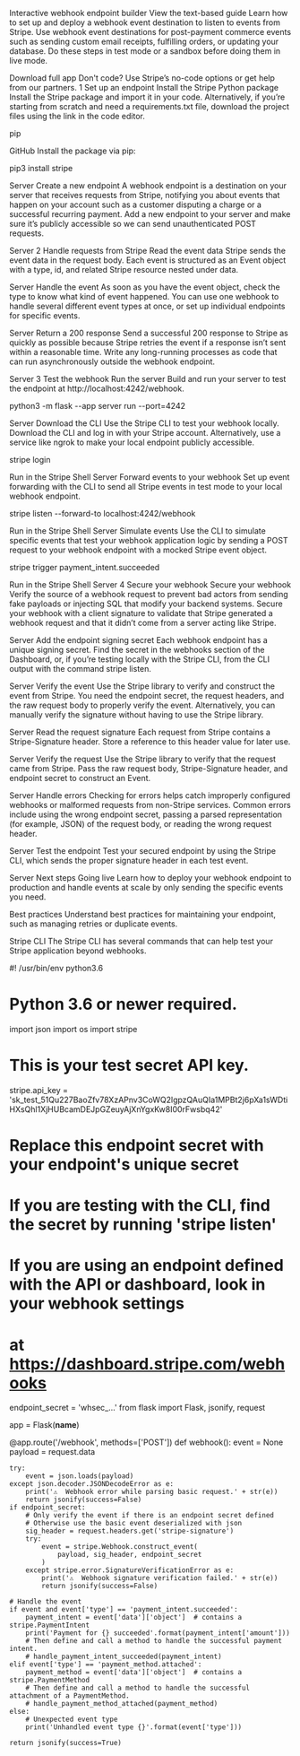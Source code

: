 Interactive webhook endpoint builder
View the text-based guide
Learn how to set up and deploy a webhook event destination to listen to events from Stripe. Use webhook event destinations for post-payment commerce events such as sending custom email receipts, fulfilling orders, or updating your database. Do these steps in test mode or a sandbox before doing them in live mode.


Download full app
Don't code? Use Stripe’s no-code options or get help from our partners.
1
Set up an endpoint
Install the Stripe Python package
Install the Stripe package and import it in your code. Alternatively, if you’re starting from scratch and need a requirements.txt file, download the project files using the link in the code editor.


pip

GitHub
Install the package via pip:

pip3 install stripe

Server
Create a new endpoint
A webhook endpoint is a destination on your server that receives requests from Stripe, notifying you about events that happen on your account such as a customer disputing a charge or a successful recurring payment. Add a new endpoint to your server and make sure it’s publicly accessible so we can send unauthenticated POST requests.

Server
2
Handle requests from Stripe
Read the event data
Stripe sends the event data in the request body. Each event is structured as an Event object with a type, id, and related Stripe resource nested under data.

Server
Handle the event
As soon as you have the event object, check the type to know what kind of event happened. You can use one webhook to handle several different event types at once, or set up individual endpoints for specific events.

Server
Return a 200 response
Send a successful 200 response to Stripe as quickly as possible because Stripe retries the event if a response isn’t sent within a reasonable time. Write any long-running processes as code that can run asynchronously outside the webhook endpoint.

Server
3
Test the webhook
Run the server
Build and run your server to test the endpoint at http://localhost:4242/webhook.

python3 -m flask --app server run --port=4242

Server
Download the CLI
Use the Stripe CLI to test your webhook locally. Download the CLI and log in with your Stripe account. Alternatively, use a service like ngrok to make your local endpoint publicly accessible.

stripe login

Run in the Stripe Shell
Server
Forward events to your webhook
Set up event forwarding with the CLI to send all Stripe events in test mode to your local webhook endpoint.

stripe listen --forward-to localhost:4242/webhook

Run in the Stripe Shell
Server
Simulate events
Use the CLI to simulate specific events that test your webhook application logic by sending a POST request to your webhook endpoint with a mocked Stripe event object.

stripe trigger payment_intent.succeeded

Run in the Stripe Shell
Server
4
Secure your webhook
Secure your webhook
Verify the source of a webhook request to prevent bad actors from sending fake payloads or injecting SQL that modify your backend systems. Secure your webhook with a client signature to validate that Stripe generated a webhook request and that it didn’t come from a server acting like Stripe.

Server
Add the endpoint signing secret
Each webhook endpoint has a unique signing secret. Find the secret in the webhooks section of the Dashboard, or, if you’re testing locally with the Stripe CLI, from the CLI output with the command stripe listen.

Server
Verify the event
Use the Stripe library to verify and construct the event from Stripe. You need the endpoint secret, the request headers, and the raw request body to properly verify the event. Alternatively, you can manually verify the signature without having to use the Stripe library.

Server
Read the request signature
Each request from Stripe contains a Stripe-Signature header. Store a reference to this header value for later use.

Server
Verify the request
Use the Stripe library to verify that the request came from Stripe. Pass the raw request body, Stripe-Signature header, and endpoint secret to construct an Event.

Server
Handle errors
Checking for errors helps catch improperly configured webhooks or malformed requests from non-Stripe services. Common errors include using the wrong endpoint secret, passing a parsed representation (for example, JSON) of the request body, or reading the wrong request header.

Server
Test the endpoint
Test your secured endpoint by using the Stripe CLI, which sends the proper signature header in each test event.

Server
Next steps
Going live
Learn how to deploy your webhook endpoint to production and handle events at scale by only sending the specific events you need.

Best practices
Understand best practices for maintaining your endpoint, such as managing retries or duplicate events.

Stripe CLI
The Stripe CLI has several commands that can help test your Stripe application beyond webhooks.

#! /usr/bin/env python3.6
# Python 3.6 or newer required.

import json
import os
import stripe
# This is your test secret API key.
stripe.api_key = 'sk_test_51Qu227BaoZfv78XzAPnv3CoWQ2lgpzQAuQIa1MPBt2j6pXa1sWDtiHXsQhl1XjHUBcamDEJpGZeuyAjXnYgxKw8I00rFwsbq42'

# Replace this endpoint secret with your endpoint's unique secret
# If you are testing with the CLI, find the secret by running 'stripe listen'
# If you are using an endpoint defined with the API or dashboard, look in your webhook settings
# at https://dashboard.stripe.com/webhooks
endpoint_secret = 'whsec_...'
from flask import Flask, jsonify, request

app = Flask(__name__)

@app.route('/webhook', methods=['POST'])
def webhook():
    event = None
    payload = request.data

    try:
        event = json.loads(payload)
    except json.decoder.JSONDecodeError as e:
        print('⚠️  Webhook error while parsing basic request.' + str(e))
        return jsonify(success=False)
    if endpoint_secret:
        # Only verify the event if there is an endpoint secret defined
        # Otherwise use the basic event deserialized with json
        sig_header = request.headers.get('stripe-signature')
        try:
            event = stripe.Webhook.construct_event(
                payload, sig_header, endpoint_secret
            )
        except stripe.error.SignatureVerificationError as e:
            print('⚠️  Webhook signature verification failed.' + str(e))
            return jsonify(success=False)

    # Handle the event
    if event and event['type'] == 'payment_intent.succeeded':
        payment_intent = event['data']['object']  # contains a stripe.PaymentIntent
        print('Payment for {} succeeded'.format(payment_intent['amount']))
        # Then define and call a method to handle the successful payment intent.
        # handle_payment_intent_succeeded(payment_intent)
    elif event['type'] == 'payment_method.attached':
        payment_method = event['data']['object']  # contains a stripe.PaymentMethod
        # Then define and call a method to handle the successful attachment of a PaymentMethod.
        # handle_payment_method_attached(payment_method)
    else:
        # Unexpected event type
        print('Unhandled event type {}'.format(event['type']))

    return jsonify(success=True)